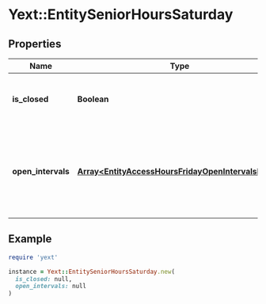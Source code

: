 # Yext::EntitySeniorHoursSaturday

## Properties

| Name | Type | Description | Notes |
| ---- | ---- | ----------- | ----- |
| **is_closed** | **Boolean** | Indicates if the senior hours are \&quot;closed\&quot; on Saturday.  Filtering Type: &#x60;boolean&#x60; | [optional] |
| **open_intervals** | [**Array&lt;EntityAccessHoursFridayOpenIntervalsInner&gt;**](EntityAccessHoursFridayOpenIntervalsInner.md) | Contains the time intervals for the Entity&#39;s senior hours on Saturday. Note that if isClosed is set to true, \&quot;openIntervals\&quot; cannot be provided in an update.  Filtering Type: &#x60;list of object&#x60; | [optional] |

## Example

```ruby
require 'yext'

instance = Yext::EntitySeniorHoursSaturday.new(
  is_closed: null,
  open_intervals: null
)
```


